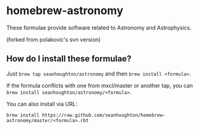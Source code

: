 homebrew-astronomy
==================

These formulae provide software related to Astronomy and Astrophysics.

(forked from polakovic's svn version)

How do I install these formulae?
--------------------------------
Just `brew tap seanhoughton/astronomy` and then `brew install <formula>`.

If the formula conflicts with one from mxcl/master or another tap, you can `brew install seanhoughton/astronomy/<formula>`.

You can also install via URL:


    brew install https://raw.github.com/seanhoughton/homebrew-astronomy/master/<formula>.rbt

